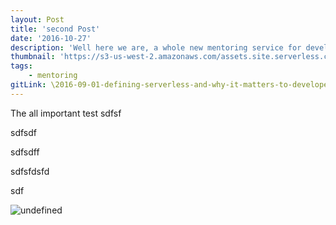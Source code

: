 ```yaml
---
layout: Post
title: 'second Post'
date: '2016-10-27'
description: 'Well here we are, a whole new mentoring service for developers new to the scene and whom have been around the block!'
thumbnail: 'https://s3-us-west-2.amazonaws.com/assets.site.serverless.com/blog/sls.png'
tags:
    - mentoring
gitLink: \2016-09-01-defining-serverless-and-why-it-matters-to-developers.md
---
```


The all important test
sdfsf

sdfsdf



sdfsdff



sdfsfdsfd


sdf

![undefined](content/DJI_0071.JPG)
